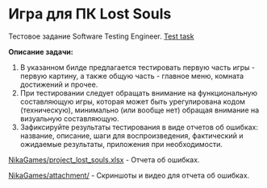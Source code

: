 # Игра для ПК Lost Souls

Тестовое задание Software Testing Engineer. [Test task](https://github.com/istrybuk/Test-task/blob/main/NikaGames/Тестовое%20задание%20тестировщик.pdf)

**Описание задачи:**

1. В указанном билде предлагается тестировать первую часть игры - первую картину, а также общую часть - главное меню,
комната достижений и прочее.
2. При тестировании следует обращать внимание на функциональную составляющую игры, которая может быть
урегулирована кодом (техническую), минимально (или вообще нет) обращая внимание на визуальную составляющую.
3. Зафиксируйте результаты тестирования в виде отчетов об ошибках: название, описание, шаги для воспроизведения,
фактический и ожидаемые результаты, приложения при необходимости.

[NikaGames/project_lost_souls.xlsx](https://github.com/istrybuk/Test-task/blob/main/NikaGames/project_lost_souls.xlsx) - Отчета об ошибках.

[NikaGames/attachment/](https://github.com/istrybuk/Test-task/tree/main/NikaGames/attachment) - Скриншоты и видео для отчета об ошибках.
